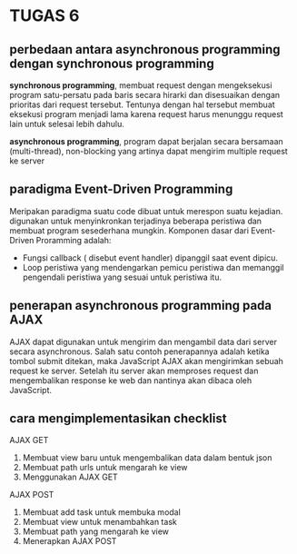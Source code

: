 # TUGAS 6

## perbedaan antara asynchronous programming dengan synchronous programming
**synchronous programming**, membuat request dengan mengeksekusi program satu-persatu pada baris secara hirarki dan disesuaikan dengan prioritas dari request tersebut. Tentunya dengan hal tersebut membuat eksekusi program menjadi lama karena request harus menunggu request lain untuk selesai lebih dahulu. 

**asynchronous programming**, program dapat berjalan secara bersamaan (multi-thread), non-blocking yang artinya dapat mengirim multiple request ke server

## paradigma Event-Driven Programming
Meripakan paradigma suatu code dibuat untuk merespon suatu kejadian. digunakan untuk menyinkronkan terjadinya beberapa peristiwa dan membuat program sesederhana mungkin. Komponen dasar dari Event-Driven Proramming adalah:

* Fungsi callback ( disebut event handler) dipanggil saat event dipicu.
* Loop peristiwa yang mendengarkan pemicu peristiwa dan memanggil pengendali peristiwa yang sesuai untuk peristiwa itu.

## penerapan asynchronous programming pada AJAX

AJAX dapat digunakan untuk mengirim dan mengambil data dari server secara asynchronous. Salah satu contoh penerapannya adalah ketika tombol submit ditekan, maka JavaScript AJAX akan mengirimkan sebuah request ke server. Setelah itu server akan memproses request dan mengembalikan response ke web dan nantinya akan dibaca oleh JavaScript.

## cara mengimplementasikan checklist 

AJAX GET
1. Membuat view baru untuk mengembalikan data dalam bentuk json
2. Membuat path urls untuk mengarah ke view
3. Menggunakan AJAX GET 

AJAX POST
1. Membuat add task untuk membuka modal 
2. Membuat view untuk menambahkan task 
3. Membuat path yang mengarah ke view
4. Menerapkan AJAX POST
